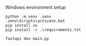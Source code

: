 Windows environment setup
```
python -m venv .venv
.venv\Scripts\activate.bat 
pip install uv
pip install -r .\requirements.txt

fastapi dev main.py
```